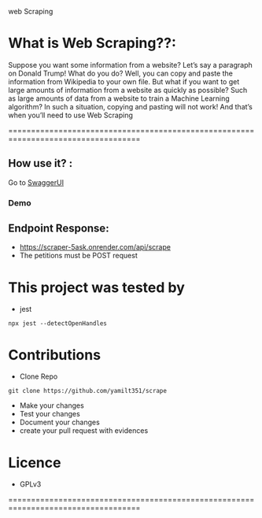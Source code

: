 web Scraping

# What is Web Scraping??:
 Suppose you want some information from a website? Let’s say a paragraph on Donald Trump! What do you do? Well, you can copy and paste the information from Wikipedia to your own file. But what if you want to get large amounts of information from a website as quickly as possible? Such as large amounts of data from a website to train a Machine Learning algorithm? In such a situation, copying and pasting will not work! And that’s when you’ll need to use Web Scraping


===================================================================================
## How use it? :

Go to [SwaggerUI](https://scraper-5ask.onrender.com/api/docs)


### Demo

## Endpoint Response:
-  https://scraper-5ask.onrender.com/api/scrape
-  The petitions must be  POST request

# This project was tested by 
- jest

```
npx jest --detectOpenHandles
```

# Contributions
-  Clone Repo
```
git clone https://github.com/yamilt351/scrape
```
- Make your changes
- Test your changes 
- Document your changes
- create your pull request with evidences

# Licence
- GPLv3

===================================================================================
